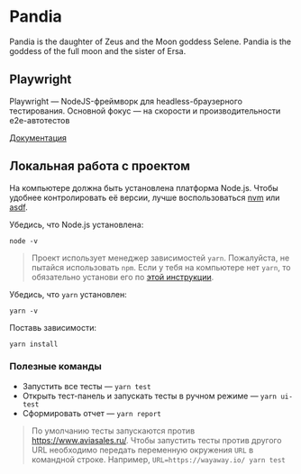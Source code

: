 # Pandia
Pandia is the daughter of Zeus and the Moon goddess Selene. Pandia is the goddess of the full moon and the sister of Ersa.

## Playwright

Playwright — NodeJS-фреймворк для headless-браузерного тестирования. Основной фокус — на скорости и производительности e2e-автотестов

[Документация](https://playwright.dev/docs/intro) 


## Локальная работа с проектом

На компьютере должна быть установлена платформа Node.js. Чтобы удобнее контролировать её версии, лучше воспользоваться [nvm](https://github.com/nvm-sh/nvm) или [asdf](https://asdf-vm.com).

Убедись, что Node.js установлена:

```
node -v
```

> Проект использует менеджер зависимостей `yarn`. Пожалуйста, не пытайся использовать `npm`. Если у тебя на компьютере нет `yarn`, то обязательно установи его по [этой инструкции](https://yarnpkg.com/getting-started/install).

Убедись, что `yarn` установлен:

```
yarn -v
```

Поставь зависимости:

```
yarn install
```

### Полезные команды

- Запустить все тесты — `yarn test`
- Открыть тест-панель и запускать тесты в ручном режиме — `yarn ui-test`
- Сформировать отчет — `yarn report`

> По умолчанию тесты запускаются против https://www.aviasales.ru/. Чтобы запустить тесты против другого URL необходимо передать переменную окружения `URL` в командной строке. Например, `URL=https://wayaway.io/ yarn test`

